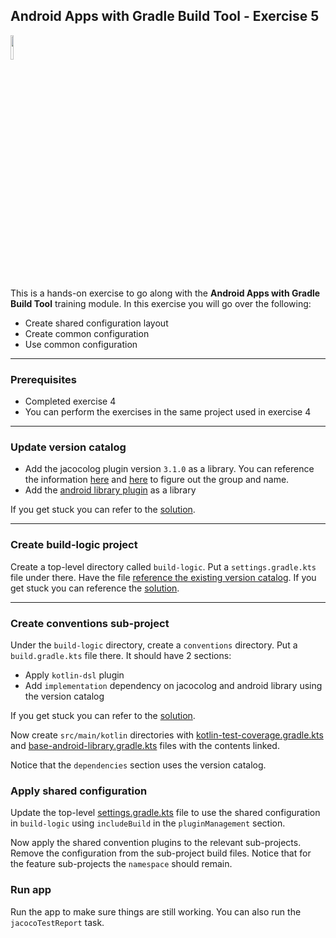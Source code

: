## Android Apps with Gradle Build Tool - Exercise 5

<p align="left">
<img width="10%" height="10%" src="https://user-images.githubusercontent.com/120980/174325546-8558160b-7f16-42cb-af0f-511849f22ebc.png">
</p>

This is a hands-on exercise to go along with the
**Android Apps with Gradle Build Tool** training module. In this exercise
you will go over the following:

* Create shared configuration layout
* Create common configuration
* Use common configuration

---
### Prerequisites

* Completed exercise 4
* You can perform the exercises in the same project used in exercise 4

---
### Update version catalog

* Add the jacocolog plugin version `3.1.0` as a library. You can
reference the information
[here](https://plugins.gradle.org/plugin/org.barfuin.gradle.jacocolog) and
[here](https://mvnrepository.com/artifact/org.barfuin.gradle.jacocolog/org.barfuin.gradle.jacocolog.gradle.plugin/3.0.0-RC2) to figure out the group and name.
* Add the [android library plugin](https://maven.google.com/web/index.html?q=android.library.gradle.plugin#com.android.library:com.android.library.gradle.plugin:7.4.1)
as a library

If you get stuck you can refer to the [solution](solution/gradle/libs.versions.toml).

---
### Create build-logic project

Create a top-level directory called `build-logic`. Put a `settings.gradle.kts`
file under there. Have the file
[reference the existing version catalog](https://docs.gradle.org/current/userguide/platforms.html#sec:importing-catalog-from-file).
If you get stuck you can reference the [solution](solution/build-logic/settings.gradle.kts).

---
### Create conventions sub-project

Under the `build-logic` directory, create a `conventions` directory. Put a
`build.gradle.kts` file there. It should have 2 sections:

* Apply `kotlin-dsl` plugin
* Add `implementation` dependency on jacocolog and android library using the version catalog

If you get stuck you can refer to the [solution](solution/build-logic/conventions/build.gradle.kts).

Now create `src/main/kotlin` directories with
[kotlin-test-coverage.gradle.kts](solution/build-logic/conventions/src/main/kotlin/kotlin-test-coverage.gradle.kts)
and
[base-android-library.gradle.kts](solution/build-logic/conventions/src/main/kotlin/base-android-library.gradle.kts)
files with the contents linked.

Notice that the `dependencies` section uses the version catalog.

### Apply shared configuration

Update the top-level [settings.gradle.kts](solution/settings.gradle.kts) file to
use the shared configuration in `build-logic` using `includeBuild` in the
`pluginManagement` section.

Now apply the shared convention plugins to the relevant sub-projects. Remove
the configuration from the sub-project build files. Notice that for the feature
sub-projects the `namespace` should remain.

### Run app

Run the app to make sure things are still working. You can also run the `jacocoTestReport` task.

